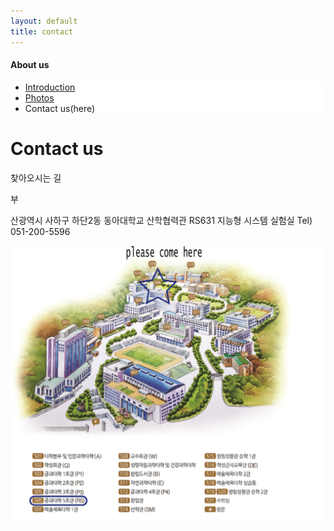 ```yaml
---
layout: default
title: contact
---
```

<h4>About us</h4>
 <div class="linklink" style = "background-color:#ffffff;border-radius:0 15px">
          <ul class="posts-list">
            <li class="post-link">
                <a class="post-title" href="https://islab631.github.io/AboutUs/introduction/">Introduction </a>
            </li>
            <li class="post-link">
                <a class="post-title" href="https://islab631.github.io/AboutUs/photos/">Photos</a>
            </li>
            <li>Contact us(here)
            </li>
          </ul>
  </div>


<div class="post">
  <h1 class="pageTitle">Contact us</h1>	
  <p class="meta">찾아오시는 길</p>
  <p class="intro"><span class="dropcap">부</span>
	<p class="intro">산광역시 사하구 하단2동 동아대학교 산학협력관 RS631 지능형 시스템 실험실 Tel) 051-200-5596</p>
<img src="/assets/img/rs631.PNG">

